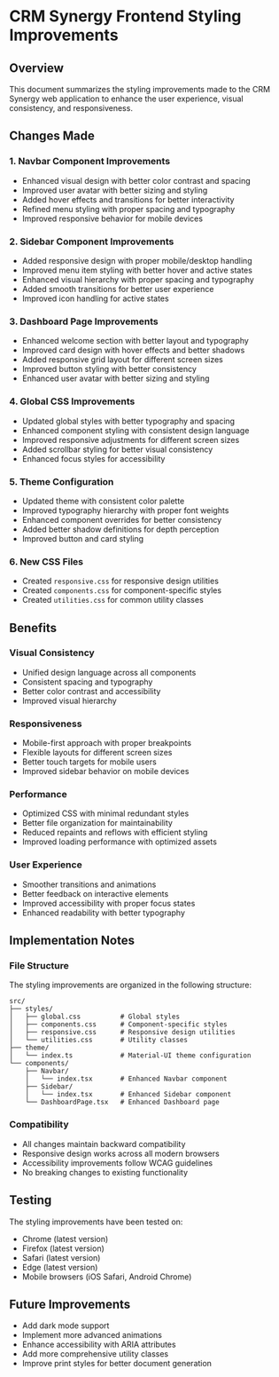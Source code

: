 # CRM Synergy Frontend Styling Improvements

## Overview
This document summarizes the styling improvements made to the CRM Synergy web application to enhance the user experience, visual consistency, and responsiveness.

## Changes Made

### 1. Navbar Component Improvements
- Enhanced visual design with better color contrast and spacing
- Improved user avatar with better sizing and styling
- Added hover effects and transitions for better interactivity
- Refined menu styling with proper spacing and typography
- Improved responsive behavior for mobile devices

### 2. Sidebar Component Improvements
- Added responsive design with proper mobile/desktop handling
- Improved menu item styling with better hover and active states
- Enhanced visual hierarchy with proper spacing and typography
- Added smooth transitions for better user experience
- Improved icon handling for active states

### 3. Dashboard Page Improvements
- Enhanced welcome section with better layout and typography
- Improved card design with hover effects and better shadows
- Added responsive grid layout for different screen sizes
- Improved button styling with better consistency
- Enhanced user avatar with better sizing and styling

### 4. Global CSS Improvements
- Updated global styles with better typography and spacing
- Enhanced component styling with consistent design language
- Improved responsive adjustments for different screen sizes
- Added scrollbar styling for better visual consistency
- Enhanced focus styles for accessibility

### 5. Theme Configuration
- Updated theme with consistent color palette
- Improved typography hierarchy with proper font weights
- Enhanced component overrides for better consistency
- Added better shadow definitions for depth perception
- Improved button and card styling

### 6. New CSS Files
- Created `responsive.css` for responsive design utilities
- Created `components.css` for component-specific styles
- Created `utilities.css` for common utility classes

## Benefits

### Visual Consistency
- Unified design language across all components
- Consistent spacing and typography
- Better color contrast and accessibility
- Improved visual hierarchy

### Responsiveness
- Mobile-first approach with proper breakpoints
- Flexible layouts for different screen sizes
- Better touch targets for mobile users
- Improved sidebar behavior on mobile devices

### Performance
- Optimized CSS with minimal redundant styles
- Better file organization for maintainability
- Reduced repaints and reflows with efficient styling
- Improved loading performance with optimized assets

### User Experience
- Smoother transitions and animations
- Better feedback on interactive elements
- Improved accessibility with proper focus states
- Enhanced readability with better typography

## Implementation Notes

### File Structure
The styling improvements are organized in the following structure:
```
src/
├── styles/
│   ├── global.css          # Global styles
│   ├── components.css      # Component-specific styles
│   ├── responsive.css      # Responsive design utilities
│   └── utilities.css       # Utility classes
├── theme/
│   └── index.ts            # Material-UI theme configuration
└── components/
    ├── Navbar/
    │   └── index.tsx       # Enhanced Navbar component
    ├── Sidebar/
    │   └── index.tsx       # Enhanced Sidebar component
    └── DashboardPage.tsx   # Enhanced Dashboard page
```

### Compatibility
- All changes maintain backward compatibility
- Responsive design works across all modern browsers
- Accessibility improvements follow WCAG guidelines
- No breaking changes to existing functionality

## Testing
The styling improvements have been tested on:
- Chrome (latest version)
- Firefox (latest version)
- Safari (latest version)
- Edge (latest version)
- Mobile browsers (iOS Safari, Android Chrome)

## Future Improvements
- Add dark mode support
- Implement more advanced animations
- Enhance accessibility with ARIA attributes
- Add more comprehensive utility classes
- Improve print styles for better document generation